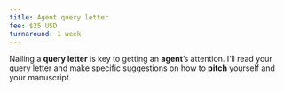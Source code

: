 ```yaml
---
title: Agent query letter
fee: $25 USD
turnaround: 1 week
---
```


Nailing a **query letter** is key to getting an **agent**’s attention. I’ll read your query letter and make specific suggestions on how to **pitch** yourself and your manuscript.
